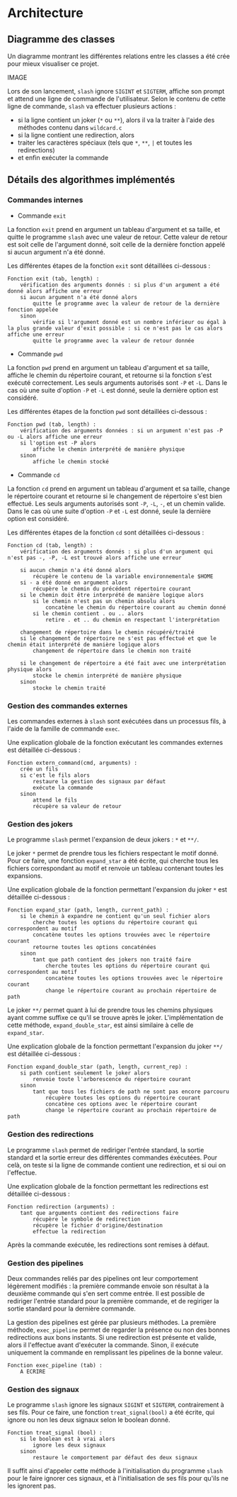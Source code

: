 # Architecture

## Diagramme des classes

Un diagramme montrant les différentes relations entre les classes a été crée pour mieux visualiser ce projet.

IMAGE

Lors de son lancement, `slash` ignore `SIGINT` et `SIGTERM`, affiche son prompt et attend une ligne de commande de l'utilisateur. Selon le contenu de cette ligne de commande, `slash` va effectuer plusieurs actions :
- si la ligne contient un joker (`*` ou `**`), alors il va la traiter à l'aide des méthodes contenu dans `wildcard.c`
- si la ligne contient une redirection, alors 
- traiter les caractères spéciaux (tels que `*`, `**`, `|` et toutes les redirections)
- et enfin exécuter la commande

## Détails des algorithmes implémentés

### Commandes internes
- Commande `exit`

La fonction `exit` prend en argument un tableau d'argument et sa taille, et quitte le programme `slash` avec une valeur de retour. Cette valeur de retour est soit celle de l'argument donné, soit celle de la dernière fonction appelé si aucun argument n'a été donné.

Les différentes étapes de la fonction `exit` sont détaillées ci-dessous :
```
Fonction exit (tab, length) :
    vérification des arguments donnés : si plus d'un argument a été donné alors affiche une erreur
    si aucun argument n'a été donné alors
        quitte le programme avec la valeur de retour de la dernière fonction appelée
    sinon
        vérifie si l'argument donné est un nombre inférieur ou égal à la plus grande valeur d'exit possible : si ce n'est pas le cas alors affiche une erreur
        quitte le programme avec la valeur de retour donnée
```

- Commande `pwd`

La fonction `pwd` prend en argument un tableau d'argument et sa taille, affiche le chemin du répertoire courant, et retourne si la fonction s'est exécuté correctement. Les seuls arguments autorisés sont `-P` et `-L`. Dans le cas où une suite d'option `-P` et `-L` est donné, seule la dernière option est considéré.

Les différentes étapes de la fonction `pwd` sont détaillées ci-dessous :
```
Fonction pwd (tab, length) :
    vérification des arguments données : si un argument n'est pas -P ou -L alors affiche une erreur
    si l'option est -P alors
        affiche le chemin interprété de manière physique
    sinon
        affiche le chemin stocké
```

- Commande `cd`

La fonction `cd` prend en argument un tableau d'argument et sa taille, change le répertoire courant et retourne si le changement de répertoire s'est bien effectué. Les seuls arguments autorisés sont `-P`, `-L`, `-`, et un chemin valide. Dans le cas où une suite d'option `-P` et `-L` est donné, seule la dernière option est considéré.

Les différentes étapes de la fonction `cd` sont détaillées ci-dessous :
```
Fonction cd (tab, length) :
    vérification des arguments donnés : si plus d'un argument qui n'est pas -, -P, -L est trouvé alors affiche une erreur

    si aucun chemin n'a été donné alors
        récupère le contenu de la variable environnementale $HOME
    si - a été donné en argument alors
        récupère le chemin du précédent répertoire courant
    si le chemin doit être interprété de manière logique alors
        si le chemin n'est pas un chemin absolu alors
            concatène le chemin du répertoire courant au chemin donné
        si le chemin contient . ou .. alors
            retire . et .. du chemin en respectant l'interprétation

    changement de répertoire dans le chemin récupéré/traité
    si le changement de répertoire ne s'est pas effectué et que le chemin était interprété de manière logique alors
        changement de répertoire dans le chemin non traité
    
    si le changement de répertoire a été fait avec une interprétation physique alors
        stocke le chemin interprété de manière physique
    sinon
        stocke le chemin traité
```

### Gestion des commandes externes
Les commandes externes à `slash` sont exécutées dans un processus fils, à l'aide de la famille de commande `exec`.

Une explication globale de la fonction exécutant les commandes externes est détaillée ci-dessous :
```
Fonction extern_command(cmd, arguments) : 
    crée un fils
    si c'est le fils alors
        restaure la gestion des signaux par défaut
        exécute la commande
    sinon
        attend le fils
        récupère sa valeur de retour
```

### Gestion des jokers
Le programme `slash` permet l'expansion de deux jokers : `*` et `**/`.

Le joker `*` permet de prendre tous les fichiers respectant le motif donné. Pour ce faire, une fonction `expand_star` a été écrite, qui cherche tous les fichiers correspondant au motif et renvoie un tableau contenant toutes les expansions.

Une explication globale de la fonction permettant l'expansion du joker `*` est détaillée ci-dessous :
```
Fonction expand_star (path, length, current_path) :
    si le chemin à expandre ne contient qu'un seul fichier alors
        cherche toutes les options du répertoire courant qui correspondent au motif
        concatène toutes les options trouvées avec le répertoire courant
        retourne toutes les options concaténées
    sinon
        tant que path contient des jokers non traité faire
            cherche toutes les options du répertoire courant qui correspondent au motif
            concatène toutes les options trouvées avec le répertoire courant
            change le répertoire courant au prochain répertoire de path
```

Le joker `**/` permet quant à lui de prendre tous les chemins physiques ayant comme suffixe ce qu'il se trouve après le joker. L'implémentation de cette méthode, `expand_double_star`, est ainsi similaire à celle de `expand_star`.

Une explication globale de la fonction permettant l'expansion du joker `**/` est détaillée ci-dessous :
```
Fonction expand_double_star (path, length, current_rep) :
    si path contient seulement le joker alors
        renvoie toute l'arborescence du répertoire courant
    sinon
        tant que tous les fichiers de path ne sont pas encore parcouru
            récupère toutes les options du répertoire courant
            concatène ces options avec le répertoire courant
            change le répertoire courant au prochain répertoire de path
```

### Gestion des redirections

Le programme `slash` permet de rediriger l'entrée standard, la sortie standard et la sortie erreur des différentes commandes éxécutées. Pour celà, on teste si la ligne de commande contient une redirection, et si oui on l'effectue.

Une explication globale de la fonction permettant les redirections est détaillée ci-dessous :
```
Fonction redirection (arguments) :
    tant que arguments contient des redirections faire
        récupère le symbole de redirection
        récupère le fichier d'origine/destination
        effectue la redirection
```

Après la commande exécutée, les redirections sont remises à défaut.

### Gestion des pipelines
Deux commandes reliés par des pipelines ont leur comportement légèrement modifiés : la première commande envoie son résultat à la deuxième commande qui s'en sert comme entrée. Il est possible de rediriger l'entrée standard pour la première commande, et de regiriger la sortie standard pour la dernière commande.

La gestion des pipelines est gérée par plusieurs méthodes. La première méthode, `exec_pipeline` permet de regarder la présence ou non des bonnes redirections aux bons instants. Si une redirection est présente et valide, alors il l'effectue avant d'exécuter la commande. Sinon, il exécute uniquement la commande en remplissant les pipelines de la bonne valeur.

```
Fonction exec_pipeline (tab) :
    A ECRIRE
```

### Gestion des signaux
Le programme `slash` ignore les signaux `SIGINT` et `SIGTERM`, contrairement à ses fils. Pour ce faire, une fonction `treat_signal(bool)` a été écrite, qui ignore ou non les deux signaux selon le boolean donné.

```
Fonction treat_signal (bool) :
    si le boolean est à vrai alors
        ignore les deux signaux
    sinon
        restaure le comportement par défaut des deux signaux
```

Il suffit ainsi d'appeler cette méthode à l'initialisation du programme `slash` pour le faire ignorer ces signaux, et à l'initialisation de ses fils pour qu'ils ne les ignorent pas.